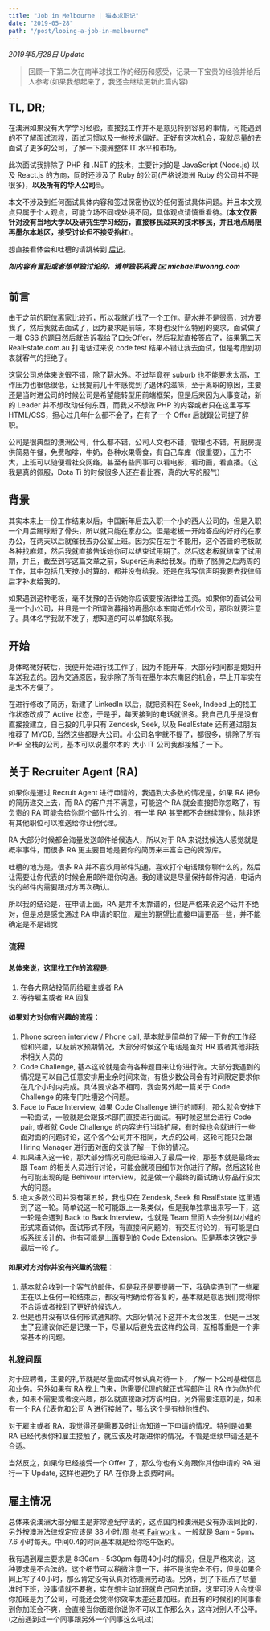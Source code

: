 ```yaml
---
title: "Job in Melbourne | 猫本求职记"
date: "2019-05-28"
path: "/post/looing-a-job-in-melbourne"
---
```


_2019年5月28日 Update_

> 回顾一下第二次在南半球找工作的经历和感受，记录一下宝贵的经验并给后人参考(如果我想起来了，我还会继续更新此篇内容)

## TL, DR;
在澳洲如果没有大学学习经验，直接找工作并不是意见特别容易的事情。可能遇到的不了解面试流程，面试习惯以及一些技术偏好。正好有这次机会，我就尽量的去面试了更多的公司，了解一下澳洲整体 IT 水平和市场。

此次面试我排除了 PHP 和 .NET 的技术，主要针对的是 JavaScript (Node.js) 以及 React.js 的方向，同时还涉及了 Ruby 的公司(严格说澳洲 Ruby 的公司并不是很多)，**以及所有的华人公司**🤓。

本文不涉及到任何面试具体内容和签过保密协议的任何面试具体问题。并且本文观点只属于个人观点，可能立场不同或处境不同，具体观点请慎重看待。(**本文仅限针对没有当地大学以及研究生学习经历，直接移民过来的技术移民，并且地点局限再墨尔本地区，接受讨论但不接受抬杠**)。

想直接看体会和吐槽的请跳转到 [后记](/post/about-interview)。

**_如内容有冒犯或者想单独讨论的，请单独联系我 ✉️  michael#wonng.com_**

## 前言
由于之前的职位离家比较近，所以我就近找了一个工作。薪水并不是很高，对方要我了，然后我就去面试了，因为要求是前端，本身也没什么特别的要求，面试做了一堆 CSS 的题目然后就告诉我给了口头Offer，然后我就直接答应了，结果第二天 RealEstate.com.au 打电话过来说 code test 结果不错让我去面试，但是考虑到初衷就客气的拒绝了。

这家公司总体来说很不错，除了薪水外。不过毕竟在 suburb 也不能要求太高，工作压力也很低很低，让我提前几十年感觉到了退休的滋味，至于离职的原因，主要还是当时进公司的时候公司是希望能转型用前端框架，但是后来因为人事变动，新的 Leader 并不想改动任何东西，而我又不想做 PHP 的内容或者只在这里写写 HTML/CSS，担心过几年什么都不会了，在有了一个 Offer 后就跟公司提了辞职。

公司是很典型的澳洲公司，什么都不错，公司人文也不错，管理也不错，有厨房提供简易午餐，免费咖啡，牛奶，各种水果零食，有自己车库（很重要），压力不大，上班可以随便看社交网络，甚至有些同事可以看电影，看动画，看直播。（这我是真的佩服，Dota Ti 的时候很多人还在看比赛，真的大写的服气）

## 背景
其实本来上一份工作结束以后，中国新年后去入职一个小的西人公司的，但是入职一个月后踢球断了骨头，所以就只能在家办公。但是老板一开始答应的好好的在家办公，在两天以后就催我去办公室上班。因为实在左手不能用，这个吝啬的老板就各种找麻烦，然后我就直接告诉她你可以结束试用期了。然后这老板就结束了试用期，并且，截至到写这篇文章之前，Super还尚未给我发。而断了胳膊之后两周的工作，其中包括几天按小时算的，都并没有给我。还是在我写信声明我要去找律师后才补发给我的。

如果遇到这种老板，毫不犹豫的告诉她你应该要按法律给工资。如果你的面试公司是一个小公司，并且是一个所谓做募捐的再墨尔本东南近郊小公司，那你就要注意了。具体名字我就不发了，想知道的可以单独联系我。

## 开始
身体略微好转后，我便开始进行找工作了，因为不能开车，大部分时间都是媳妇开车送我去的。因为交通原因，我排除了所有在墨尔本东南区的机会，早上开车实在是太不方便了。

在进行修改了简历，新建了 LinkedIn 以后，就把资料在 Seek, Indeed 上的找工作状态改成了 Active 状态，于是乎，每天接到的电话就很多。我自己几乎是没有直接投建立，自己投的几乎只有 Zendesk, Seek, 以及 RealEstate 还有通过朋友推荐了 MYOB, 当然这些都是大公司。小公司名字就不提了，都很多，排除了所有 PHP 全栈的公司，基本可以说墨尔本的 大小 IT 公司我都接触了一下。

## 关于 Recruiter Agent (RA)
如果你是通过 Recruit Agent 进行申请的，我遇到大多数的情况是，如果 RA 把你的简历递交上去，而 RA 的客户并不满意，可能这个 RA 就会直接把你忽略了，有负责的 RA 可能会给你回个邮件什么的，有一半 RA 甚至都不会继续理你，除非还有其他职位可以推送给你让他代理。

RA 大部分时候都会海量发送邮件给候选人，所以对于 RA 来说找候选人感觉就是概率事件，而很多 RA 更主要目地是要你的简历来丰富自己的资源库。

吐槽的地方是，很多 RA 并不喜欢用邮件沟通，喜欢打个电话跟你聊什么的，然后让需要让你代表的时候会用邮件跟你沟通。我的建议是尽量保持邮件沟通，电话内说的邮件内需要跟对方再次确认。

所以我的结论是，在申请上面，RA 是并不太靠谱的，但是严格来说这个话并不绝对，但是总是感觉通过 RA 申请的职位，雇主的期望比直接申请更高一些，并不能确定是不是错觉

### 流程
#### 总体来说，这里找工作的流程是:
1.  在各大网站投简历给雇主或者 RA
2.  等待雇主或者 RA 回复

#### 如果对方对你有兴趣的流程：
1. Phone screen interview / Phone call, 基本就是简单的了解一下你的工作经验和兴趣，以及薪水预期情况，大部分时候这个电话是面对 HR 或者其他非技术相关人员的
2.  Code Challenge, 基本这轮就是会有各种题目来让你进行做。大部分我遇到的情况是可以自己任意安排用业余时间来做，有极少数公司会有时间限定要求你在几个小时内完成。具体要求各不相同，我会另外起一篇关于 Code Challenge 的来专门吐槽这个问题。
3.  Face to Face Interview, 如果 Code Challenge 进行的顺利，那么就会安排下一轮面试，一般就是会跟技术部门直接进行面试。有时候这里会进行 Code pair, 或者就 Code Challenge 的内容进行当场扩展，有时候也会就进行一些面对面的问题讨论，这个各个公司并不相同，大点的公司，这轮可能只会跟 Hiring Manager 进行面对面的交谈了解一下你的情况。
4.  如果进入这一轮，那大部分情况可能已经进入了最后一轮，那基本就是最终去跟 Team 的相关人员进行讨论，可能会就项目细节对你进行了解，然后这轮也有可能出现的是 Behivour interview，就是做一个最终的面试确认你品行没太大的问题。
5.  绝大多数公司并没有第五轮，我也只在 Zendesk, Seek 和 RealEstate 这里遇到了这一轮。简单说这一轮可能跟上一条类似，但是我单独拿出来写一下，这一轮是会遇到 Back to Back Interview，也就是 Team 里面人会分别以小组的形式来面试你，面试形式不限，有直接问问题的，有交互讨论的，有可能是白板系统设计的，也有可能是上面提到的 Code Extension。但是基本这铁定是最后一轮了。

#### 如果对方对你并没有兴趣的流程：
1. 基本就会收到一个客气的邮件，但是我还是要提醒一下，我确实遇到了一些雇主在以上任何一轮结束后，都没有明确给你答复的，基本就是意思我们觉得你不合适或者找到了更好的候选人。
2. 但是也并没有以任何形式通知你。大部分情况下这并不太会发生，但是一旦发生了我建议你还是记录一下，尽量以后避免去这样的公司，互相尊重是一个非常基本的问题。

### 礼貌问题
对于应聘者，主要的礼节就是尽量面试时候认真对待一下，了解一下公司基础信息和业务。另外如果有 RA 找上门来，你需要代理的就正式写邮件让 RA 作为你的代表，如果不需要或者没兴趣，那么就直接跟对方说明白。另外需要注意的是，如果有一个 RA 代表你和公司 A 进行接触了，那么这个是有排他性的。

对于雇主或者 RA，我觉得还是需要及时让你知道一下申请的情况。特别是如果 RA 已经代表你和雇主接触了，就应该及时跟进你的情况，不管是继续申请还是不合适。

当然反之，如果你已经接受一个 Offer 了，那么你也有义务跟你其他申请的 RA 进行一下 Update, 这样也避免了 RA 在你身上浪费时间。

## 雇主情况
总体来说澳洲大部分雇主是非常遵纪守法的，这点国内和澳洲是没有办法同比的，另外按澳洲法律规定应该是 38 小时/周 [参考 Fairwork](https://www.fairwork.gov.au/employee-entitlements/hours-of-work-breaks-and-rosters/hours-of-work) 。一般就是 9am - 5pm， 7.6 小时每天。中间0.4的时间基本就是给你吃午饭的。

我有遇到雇主要求是 8:30am - 5:30pm 每周40小时的情况，但是严格来说，这种要求是不合法的。这个细节可以稍微注意一下，并不是说完全不行，但是如果合同上写了40小时，那么肯定没有认真对待澳洲劳动法。另外，到了下班点了尽量准时下班，没事情就不要拖，实在想主动加班就自己回去加班，这里可没人会觉得你加班是为了公司，可能还会觉得你效率太差还要加班。而且有的时候别的同事看到你加班会不爽，会直接当你面跟你说你不可以工作那么久，这样对别人不公平。(之前遇到过一个同事跟另外一个同事这么吼过)
